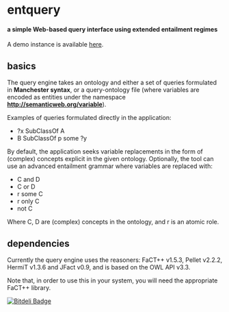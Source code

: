 entquery
========

#### a simple Web-based query interface using extended entailment regimes ####

A demo instance is available [here](http://entquery-rsgtools.rhcloud.com/).


basics
--------------------

The query engine takes an ontology and either a set of queries formulated in **Manchester syntax**, or a query-ontology file (where variables are encoded as entities under the namespace **http://semanticweb.org/variable**).

Examples of queries formulated directly in the application: 

* ?x SubClassOf A
* B SubClassOf p some ?y

By default, the application seeks variable replacements in the form of (complex) concepts explicit in the given ontology. Optionally, the tool can use an advanced entailment grammar where variables are replaced with:

* C and D
* C or D
* r some C
* r only C
* not C

Where C, D are (complex) concepts in the ontology, and r is an atomic role.


dependencies
--------------------
Currently the query engine uses the reasoners: FaCT++ v1.5.3, Pellet v2.2.2, HermiT v1.3.6 and JFact v0.9, and is based on the OWL API v3.3.

Note that, in order to use this in your system, you will need the appropriate FaCT++ library.

[![Bitdeli Badge](https://d2weczhvl823v0.cloudfront.net/rsgoncalves/entquery/trend.png)](https://bitdeli.com/free "Bitdeli Badge")

